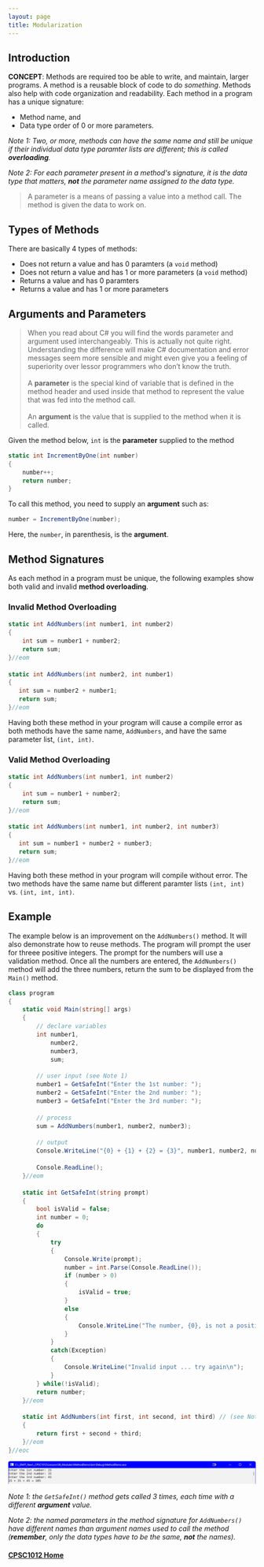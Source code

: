 ```yaml
---
layout: page
title: Modularization
---
```

## Introduction
**CONCEPT**: Methods are required too be able to write, and maintain, larger programs. A method is a reusable block of code to do _something_. Methods also help with code organization and readability. Each method in a program has a unique signature:
*  Method name, and
*  Data type order of 0 or more parameters.

_Note 1: Two, or more, methods can have the same name and still be unique if their individual data type paramter lists are different; this is called **overloading**._

_Note 2: For each parameter present in a method's signature, it is the data type that matters, **not** the parameter name assigned to the data type._

> A parameter is a means of passing a value into a method call. The method is given the data to work on.

## Types of Methods
There are basically 4 types of methods:
*  Does not return a value and has 0 paramters (a `void` method)
*  Does not return a value and has 1 or more parameters (a `void` method)
*  Returns a value and has 0 paramters
*  Returns a value and has 1 or more parameters

## Arguments and Parameters
> When you read about C# you will find the words parameter and argument used interchangeably. This is actually not quite right. Understanding the difference will make C# documentation and error messages seem more sensible and might even give you a feeling of superiority over lessor programmers who don’t know the truth.<br><br>
A **parameter** is the special kind of variable that is defined in the method header and used inside that method to represent the value that was fed into the method call.<br><br>
An **argument** is the value that is supplied to the method when it is called.

Given the method below, `int` is the **parameter** supplied to the method

```csharp
static int IncrementByOne(int number)
{
    number++;
    return number;
}
```

To call this method, you need to supply an **argument** such as:

```csharp
number = IncrementByOne(number);
```

Here, the `number`, in parenthesis, is the **argument**.

## Method Signatures
As each method in a program must be unique, the following examples show both valid and invalid **method overloading**.

### Invalid Method Overloading

```csharp
static int AddNumbers(int number1, int number2)
{
    int sum = number1 + number2;
    return sum;
}//eom

static int AddNumbers(int number2, int number1)
{
   int sum = number2 + number1;
   return sum;
}//eom
```

Having both these method in your program will cause a compile error as both methods have the same name, `AddNumbers`, and have the same parameter list, `(int, int)`.

### Valid Method Overloading

```csharp
static int AddNumbers(int number1, int number2)
{
    int sum = number1 + number2;
    return sum;
}//eom

static int AddNumbers(int number1, int number2, int number3)
{
   int sum = number1 + number2 + number3;
   return sum;
}//eom
```

Having both these method in your program will compile without error. The two methods have the same name but different paramter lists `(int, int)` vs. `(int, int, int)`.


## Example
The example below is an improvement on the `AddNumbers()` method. It will also demonstrate how to reuse methods. The program will prompt the user for threee positive integers. The prompt for the numbers will use a validation method. Once all the numbers are entered, the `AddNumbers()` method will add the three numbers, return the sum to be displayed from the `Main()` method.

```csharp
class program
{
    static void Main(string[] args)
    {
        // declare variables
        int number1,
            number2,
            number3,
            sum;
        
        // user input (see Note 1)
        number1 = GetSafeInt("Enter the 1st number: ");
        number2 = GetSafeInt("Enter the 2nd number: ");
        number3 = GetSafeInt("Enter the 3rd number: ");

        // process
        sum = AddNumbers(number1, number2, number3);

        // output
        Console.WriteLine("{0} + {1} + {2} = {3}", number1, number2, number3, sum);

        Console.ReadLine();
    }//eom

    static int GetSafeInt(string prompt)
    {
        bool isValid = false;
        int number = 0;
        do
        {
            try
            {
                Console.Write(prompt);
                number = int.Parse(Console.ReadLine());
                if (number > 0)
                {
                    isValid = true;
                }
                else
                {
                    Console.WriteLine("The number, {0}, is not a positive integer ... try again", number);
                }
            }
            catch(Exception)
            {
                Console.WriteLine("Invalid input ... try again\n");
            }
        } while(!isValid);
        return number;
    }//eom

    static int AddNumbers(int first, int second, int third) // (see Note 2)
    {
        return first + second + third;
    }//eom
}//eoc
```

![method-demo](files/method-demo.jpg)

_Note 1: the `GetSafeInt()` method gets called 3 times, each time with a different **argument** value._

_Note 2: the named parameters in the method signature for `AddNumbers()` have different names than argument names used to call the method (**remember**, only the data types have to be the same, **not** the names)._

#### [CPSC1012 Home](../)